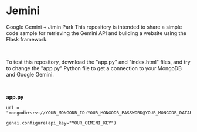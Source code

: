 # Jemini

Google Gemini + Jimin Park
This repository is intended to share a simple code sample for retrieving the Gemini API and building a website using the Flask framework.

<br/>

To test this repository, download the "app.py" and "index.html" files, and try to change the "app.py" Python file to get a connection to your MongoDB and Google Gemini.


<br/>

**app.py**

```
url = "mongodb+srv://YOUR_MONGODB_ID:YOUR_MONGODB_PASSWORD@YOUR_MONGODB_DATABASE.YOUR_MONGODB_CLUSTER.mongodb.net/"
```

```
genai.configure(api_key="YOUR_GEMINI_KEY")
```
